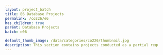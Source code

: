 ```yaml
---
layout: project_batch
title: E6 Database Projects
permalink: /co226/e6
has_children: true
parent: Database Projects
batch: e06

default_thumb_image: /data/categories/co226/thumbnail.jpg
description: This section contains projects conducted as a partial requirement to complete the course CO226 - Database Systems. Usually, these projects are conducted by groups of 3 students. The course focuses on database systems and students are required to develop a database management system for the project
---
```

